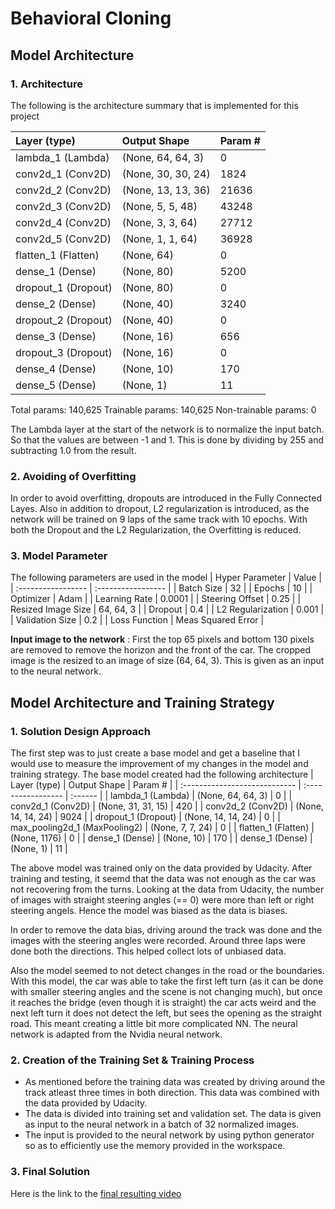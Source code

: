 # **Behavioral Cloning** 

## Model Architecture

### 1. Architecture
The following is the architecture summary that is implemented for this project

| Layer (type)        | Output Shape       | Param # |
| :------------------ | :----------------- | :------ |
| lambda_1 (Lambda)   | (None, 64, 64, 3)  | 0       |
| conv2d_1 (Conv2D)   | (None, 30, 30, 24) | 1824    |
| conv2d_2 (Conv2D)   | (None, 13, 13, 36) | 21636   |
| conv2d_3 (Conv2D)   | (None, 5, 5, 48)   | 43248   |
| conv2d_4 (Conv2D)   | (None, 3, 3, 64)   | 27712   |
| conv2d_5 (Conv2D)   | (None, 1, 1, 64)   | 36928   |
| flatten_1 (Flatten) | (None, 64)         | 0       |
| dense_1 (Dense)     | (None, 80)         | 5200    |
| dropout_1 (Dropout) | (None, 80)         | 0       |
| dense_2 (Dense)     | (None, 40)         | 3240    |
| dropout_2 (Dropout) | (None, 40)         | 0       |
| dense_3 (Dense)     | (None, 16)         | 656     |
| dropout_3 (Dropout) | (None, 16)         | 0       |
| dense_4 (Dense)     | (None, 10)         | 170     |
| dense_5 (Dense)     | (None, 1)          | 11      |

Total params: 140,625
Trainable params: 140,625
Non-trainable params: 0

The Lambda layer at the start of the network is to normalize the input batch. So that the values are between -1 and 1. This is done by dividing by 255 and subtracting 1.0 from the result.

### 2. Avoiding of Overfitting
In order to avoid overfitting, dropouts are introduced in the Fully Connected Layes. Also in addition to dropout, L2 regularization is introduced, as the network will be trained on 9 laps of the same track with 10 epochs. With both the Dropout and the L2 Regularization, the Overfitting is reduced.

### 3. Model Parameter
The following parameters are used in the model
| Hyper Parameter    | Value              |
| :----------------- | :----------------- |
| Batch Size         | 32                 |
| Epochs             | 10                 |
| Optimizer          | Adam               |
| Learning Rate      | 0.0001             |
| Steering Offset    | 0.25               |
| Resized Image Size | 64, 64, 3          |
| Dropout            | 0.4                |
| L2 Regularization  | 0.001              |
| Validation Size    | 0.2                |
| Loss Function      | Meas Squared Error |

**Input image to the network** : First the top 65 pixels and bottom 130 pixels are removed to remove the horizon and the front of the car. The cropped image is the resized to an image of size (64, 64, 3). This is given as an input to the neural network.

## Model Architecture and Training Strategy

### 1. Solution Design Approach
The first step was to just create a base model and get a baseline that I would use to measure the improvement of my changes in the model and training strategy. The base model created had the following architecture
| Layer (type)                  | Output Shape       | Param # |
| :---------------------------- | :----------------- | :------ |
| lambda_1 (Lambda)             | (None, 64, 64, 3)  | 0       |
| conv2d_1 (Conv2D)             | (None, 31, 31, 15) | 420     |
| conv2d_2 (Conv2D)             | (None, 14, 14, 24) | 9024    |
| dropout_1 (Dropout)           | (None, 14, 14, 24) | 0       |
| max_pooling2d_1 (MaxPooling2) | (None, 7, 7, 24)   | 0       |
| flatten_1 (Flatten)           | (None, 1176)       | 0       |
| dense_1 (Dense)               | (None, 10)         | 170     |
| dense_1 (Dense)               | (None, 1)          | 11      |

The above model was trained only on the data provided by Udacity. After training and testing, it seemd that the data was not enough as the car was not recovering from the turns. Looking at the data from Udacity, the number of images with straight steering angles (== 0) were more than left or right steering angels. Hence the model was biased as the data is biases.

In order to remove the data bias, driving around the track was done and the images with the steering angles were recorded. Around three laps were done both the directions. This helped collect lots of unbiased data.

Also the model seemed to not detect changes in the road or the boundaries. With this model, the car was able to take the first left turn (as it can be done with smaller steering angles and the scene is not changing much), but once it reaches the bridge (even though it is straight) the car acts weird and the next left turn it does not detect the left, but sees the opening as the straight road. This meant creating a little bit more complicated NN. The neural network is adapted from the Nvidia neural network.

### 2. Creation of the Training Set & Training Process
- As mentioned before the training data was created by driving around the track atleast three times in both direction. This data was combined with the data provided by Udacity. 
- The data is divided into training set and validation set. The data is given as input to the neural network in a batch of 32 normalized images. 
- The input is provided to the neural network by using python generator so as to efficiently use the memory provided in the workspace. 

### 3. Final Solution
Here is the link to the [final resulting video](./output_video.mp4)